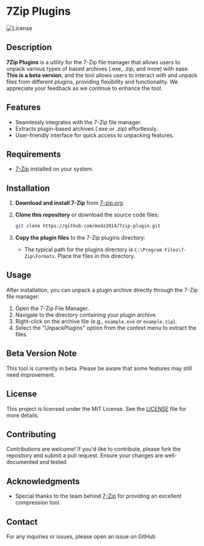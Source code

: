 
# 7Zip Plugins

![License](https://img.shields.io/badge/license-MIT-green.svg)

## Description

**7Zip Plugins** is a utility for the 7-Zip file manager that allows users to unpack various types of based archives (.exe, .zip, and more) with ease. **This is a beta version**, and the tool allows users to interact with and unpack files from different plugins, providing flexibility and functionality. We appreciate your feedback as we continue to enhance the tool.

## Features

- Seamlessly integrates with the 7-Zip file manager.
- Extracts plugin-based archives (.exe or .zip) effortlessly.
- User-friendly interface for quick access to unpacking features.

## Requirements

- [7-Zip](https://www.7-zip.org/download.html) installed on your system.

## Installation

1. **Download and install 7-Zip** from [7-zip.org](https://www.7-zip.org/download.html).
2. **Clone this repository** or download the source code files:
   ```bash
   git clone https://github.com/modz2014/7zip-plugin.git
   ```

3. **Copy the plugin files** to the 7-Zip plugins directory:
   - The typical path for the plugins directory is `C:\Program Files\7-Zip\Formats`. Place the files in this directory.

## Usage

After installation, you can unpack a plugin archive directly through the 7-Zip file manager:

1. Open the 7-Zip File Manager.
2. Navigate to the directory containing your plugin archive.
3. Right-click on the archive file (e.g., `example.exe` or `example.zip`).
4. Select the "UnpackPlugins" option from the context menu to extract the files.

## Beta Version Note
This tool is currently in beta. Please be aware that some features may still need improvement.
## License

This project is licensed under the MIT License. See the [LICENSE](LICENSE) file for more details.

## Contributing

Contributions are welcome! If you'd like to contribute, please fork the repository and submit a pull request. Ensure your changes are well-documented and tested.

## Acknowledgments

- Special thanks to the team behind [7-Zip](https://www.7-zip.org/) for providing an excellent compression tool.

## Contact

For any inquiries or issues, please open an issue on GitHub
